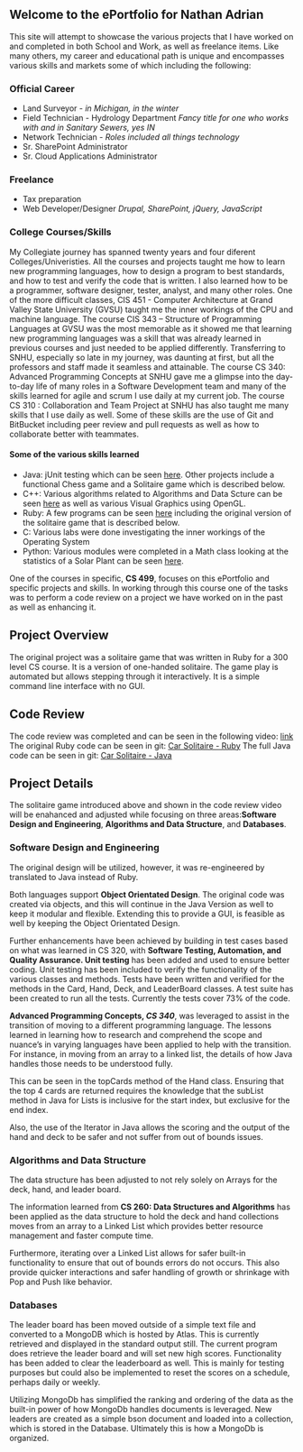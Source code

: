 ## Welcome to the ePortfolio for Nathan Adrian

This site will attempt to showcase the various projects that I have worked on and completed in both School and Work, as well as freelance items. Like many others, my career and educational path is unique and encompasses various skills and markets some of which including the following:

### Official Career
- Land Surveyor - _in Michigan, in the winter_
- Field Technician - Hydrology Department _Fancy title for one who works with and in Sanitary Sewers, yes IN_
- Network Technician - _Roles included all things technology_
- Sr. SharePoint Administrator
- Sr. Cloud Applications Administrator

### Freelance
- Tax preparation
- Web Developer/Designer _Drupal, SharePoint, jQuery, JavaScript_

### College Courses/Skills
My Collegiate journey has spanned twenty years and four diferent Colleges/Univeristies. All the courses and projects taught me how to learn new programming languages, how to design a program to best standards, and how to test and verify the code that is written. I also learned how to be a programmer, software designer, tester, analyst, and many other roles. One of the more difficult classes, CIS 451 - Computer Architecture at Grand Valley State University (GVSU) taught me the inner workings of the CPU and machine language. The course CIS 343 – Structure of Programming Languages at GVSU was the most memorable as it showed me that learning new programming languages was a skill that was already learned in previous courses and just needed to be applied differently.
Transferring to SNHU, especially so late in my journey, was daunting at first, but all the professors and staff made it seamless and attainable. The course CS 340: Advanced Programming Concepts at SNHU gave me a glimpse into the day-to-day life of many roles in a Software Development team and many of the skills learned for agile and scrum I use daily at my current job. The course CS 310 : Collaboration and Team Project at SNHU has also taught me many skills that I use daily as well. Some of these skills are the use of Git and BitBucket including peer review and pull requests as well as how to collaborate better with teammates.

#### Some of the various skills learned
- Java: jUnit testing which can be seen [here](https://bitbucket.org/nathanadrian05/calculator2/src). Other projects include a functional Chess game and a Solitaire game which is described below.
- C++: Various algorithms related to Algorithms and Data Scture can be seen [here](https://github.com/nateadrian5/class_work/tree/master/c%2B%2B) as well as various Visual Graphics using OpenGL.
- Ruby: A few programs can be seen [here](https://github.com/nateadrian5/class_work/tree/master/ruby) including the original version of the solitaire game that is described below. 
- C: Various labs were done investigating the inner workings of the Operating System
- Python: Various modules were completed in a Math class looking at the statistics of a Solar Plant can be seen [here](https://github.com/nateadrian5/class_work/tree/master/python).

One of the courses in specific, **CS 499**, focuses on this ePortfolio and specific projects and skills. In working through this course one of the tasks was to perform a code review on a project we have worked on in the past as well as enhancing it. 

## Project Overview
The original project was a solitaire game that was written in Ruby for a 300 level CS course. It is a version of one-handed solitaire. The game play is automated but allows stepping through it interactively. It is a simple command line interface with no GUI.

## Code Review
The code review was completed and can be seen in the following video: [link](https://drive.google.com/file/d/1B-wucU2X-tE4GrbXRjbZBfcfN7-erDXr/view?usp=sharing)
The original Ruby code can be seen in git: [Car Solitaire - Ruby](https://github.com/nateadrian5/class_work/blob/master/ruby/solitare.rb)
The full Java code can be seen in git: [Car Solitaire - Java](https://github.com/nateadrian5/class_work/tree/master/java/CarSolitaire)

## Project Details
The solitaire game introduced above and shown in the code review video will be enahanced and adjusted while focusing on three areas:**Software Design and Engineering**, **Algorithms and Data Structure**, and **Databases**.

### Software Design and Engineering
The original design will be utilized, however, it was re-engineered by translated to Java instead of Ruby.

Both languages support **Object Orientated Design**. The original code was created via objects, and this will continue in the Java Version as well to keep it modular and flexible. Extending this to provide a GUI, is feasible as well by keeping the Object Orientated Design. 

Further enhancements have been achieved by building in test cases based on what was learned in CS 320, with **Software Testing, Automation, and Quality Assurance. Unit testing** has been added and used to ensure better coding. Unit testing has been included to verify the functionality of the various classes and methods. Tests have been written and verified for the methods in the Card, Hand, Deck, and LeaderBoard classes. A test suite has been created to run all the tests. Currently the tests cover 73% of the code. 

**Advanced Programming Concepts, _CS 340_**, was leveraged to assist in the transition of moving to a different programming language. The lessons learned in learning how to research and comprehend the scope and nuance’s in varying languages have been applied to help with the transition. For instance, in moving from an array to a linked list, the details of how Java handles those needs to be understood fully. 

This can be seen in the topCards method of the Hand class. Ensuring that the top 4 cards are returned requires the knowledge that the subList method in Java for Lists is inclusive for the start index, but exclusive for the end index. 

Also, the use of the Iterator in Java allows the scoring and the output of the hand and deck to be safer and not suffer from out of bounds issues. 

### Algorithms and Data Structure
The data structure has been adjusted to not rely solely on Arrays for the deck, hand, and leader board.

The information learned from **CS 260: Data Structures and Algorithms** has been applied as the data structure to hold the deck and hand collections moves from an array to a Linked List which provides better resource management and faster compute time.

Furthermore, iterating over a Linked List allows for safer built-in functionality to ensure that out of bounds errors do not occurs. This also provide quicker interactions and safer handling of growth or shrinkage with Pop and Push like behavior. 

### Databases
The leader board has been moved outside of a simple text file and converted to a MongoDB which is hosted by Atlas. This is currently retrieved and displayed in the standard output still. The current program does retrieve the leader board and will set new high scores. Functionality has been added to clear the leaderboard as well. This is mainly for testing purposes but could also be implemented to reset the scores on a schedule, perhaps daily or weekly. 

Utilizing MongoDb has simplified the ranking and ordering of the data as the built-in power of how MongoDb handles documents is leveraged. New leaders are created as a simple bson document and loaded into a collection, which is stored in the Database. Ultimately this is how a MongoDb is organized. 

<!---
```markdown
Syntax highlighted code block

# Header 1
## Header 2
### Header 3

- Bulleted
- List

1. Numbered
2. List

**Bold** and _Italic_ and `Code` text

[Link](url) and ![Image](src)
```

For more details see [GitHub Flavored Markdown](https://guides.github.com/features/mastering-markdown/).

### Jekyll Themes

Your Pages site will use the layout and styles from the Jekyll theme you have selected in your [repository settings](https://github.com/nateadrian5/nateadrian5.github.io/settings). The name of this theme is saved in the Jekyll `_config.yml` configuration file.

### Support or Contact

Having trouble with Pages? Check out our [documentation](https://docs.github.com/categories/github-pages-basics/) or [contact support](https://github.com/contact) and we’ll help you sort it out.
*/
-->
